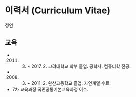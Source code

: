# 이력서 (Curriculum Vitae)

정언

## 교육

* 2011. 3. ~ 2017. 2. 고려대학교 학부 졸업. 공학사. 컴퓨터학 전공.
* 2008. 3. ~ 2011. 2. 완산고등학교 졸업. 자연계열 수료.
* 7차 교육과정 국민공통기본교육과정 이수.
